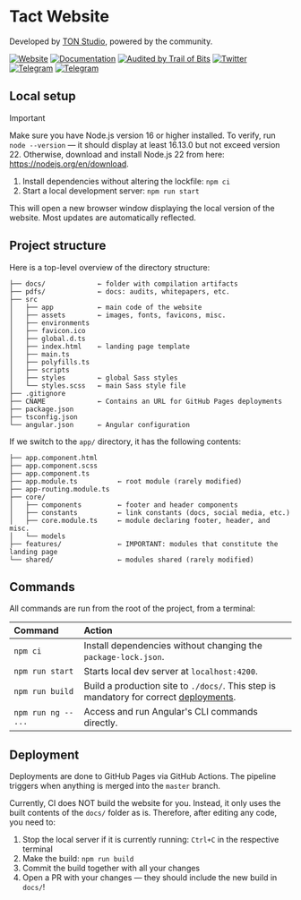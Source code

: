 # Tact Website

Developed by [TON Studio](https://tonstudio.io), powered by the community.

[![Website](https://img.shields.io/badge/Website-blue?style=flat)](https://tact-lang.org)
[![Documentation](https://img.shields.io/badge/Documentation-blue?style=flat)](https://docs.tact-lang.org)
[![Audited by Trail of Bits](https://img.shields.io/badge/Audited%20by-Trail%20of%20Bits-blue?style=flat-square)](https://github.com/trailofbits/publications/blob/master/reviews/2025-01-ton-studio-tact-compiler-securityreview.pdf)
[![Twitter](https://img.shields.io/badge/X%2FTwitter-white?logo=x&style=flat&logoColor=gray)](https://x.com/tact_language)
[![Telegram](https://img.shields.io/badge/Community_Chat-white?logo=telegram&style=flat)](https://t.me/tactlang)
[![Telegram](https://img.shields.io/badge/Tact_Kitchen_🥣-white?logo=telegram&style=flat)](https://t.me/tact_kitchen)

## Local setup

> [!IMPORTANT]
> Make sure you have Node.js version 16 or higher installed. To verify, run `node --version` — it should display at least 16.13.0 but not exceed version 22.
> Otherwise, download and install Node.js 22 from here: https://nodejs.org/en/download.

1. Install dependencies without altering the lockfile: `npm ci`
2. Start a local development server: `npm run start`

This will open a new browser window displaying the local version of the website. Most updates are automatically reflected.

## Project structure

Here is a top-level overview of the directory structure:

```
├── docs/             ← folder with compilation artifacts
├── pdfs/             ← docs: audits, whitepapers, etc.
├── src
│   ├── app           ← main code of the website
│   ├── assets        ← images, fonts, favicons, misc.
│   ├── environments
│   ├── favicon.ico
│   ├── global.d.ts
│   ├── index.html    ← landing page template
│   ├── main.ts
│   ├── polyfills.ts
│   ├── scripts
│   ├── styles        ← global Sass styles
│   └── styles.scss   ← main Sass style file
├── .gitignore
├── CNAME             ← Contains an URL for GitHub Pages deployments
├── package.json
├── tsconfig.json
└── angular.json      ← Angular configuration
```

If we switch to the `app/` directory, it has the following contents:

```
├── app.component.html
├── app.component.scss
├── app.component.ts
├── app.module.ts          ← root module (rarely modified)
├── app-routing.module.ts
├── core/
│   ├── components         ← footer and header components
│   ├── constants          ← link constants (docs, social media, etc.)
│   ├── core.module.ts     ← module declaring footer, header, and misc.
│   └── models
├── features/              ← IMPORTANT: modules that constitute the landing page
└── shared/                ← modules shared (rarely modified)
```

## Commands

All commands are run from the root of the project, from a terminal:

Command               | Action
:-------------------- | :-----
`npm ci`              | Install dependencies without changing the `package-lock.json`.
`npm run start`       | Starts local dev server at `localhost:4200`.
`npm run build`       | Build a production site to `./docs/`. This step is mandatory for correct [deployments](#deployment).
`npm run ng -- ...`   | Access and run Angular's CLI commands directly.

## Deployment

Deployments are done to GitHub Pages via GitHub Actions. The pipeline triggers when anything is merged into the `master` branch.

Currently, CI does NOT build the website for you. Instead, it only uses the built contents of the `docs/` folder as is. Therefore, after editing any code, you need to:

1. Stop the local server if it is currently running: `Ctrl+C` in the respective terminal
2. Make the build: `npm run build`
3. Commit the build together with all your changes
4. Open a PR with your changes — they should include the new build in `docs/`!
